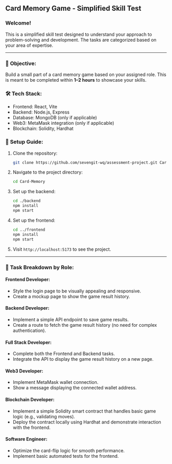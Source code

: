 
## Card Memory Game - Simplified Skill Test

### Welcome!
This is a simplified skill test designed to understand your approach to problem-solving and development. 
The tasks are categorized based on your area of expertise.

---

### 🎯 **Objective:**
Build a small part of a card memory game based on your assigned role. This is meant to be completed within **1–2 hours** to showcase your skills.

### 🛠️ **Tech Stack:**
- Frontend: React, Vite
- Backend: Node.js, Express
- Database: MongoDB (only if applicable)
- Web3: MetaMask integration (only if applicable)
- Blockchain: Solidity, Hardhat

### 🚀 **Setup Guide:**
1. Clone the repository:
   ```bash
   git clone https://github.com/sevengit-wq/assessment-project.git Card-Memory
   ```
2. Navigate to the project directory:
   ```bash
   cd Card-Memory
   ```
3. Set up the backend:
   ```bash
   cd ./backend
   npm install
   npm start
   ```
4. Set up the frontend:
   ```bash
   cd ../frontend
   npm install
   npm start
   ```
5. Visit `http://localhost:5173` to see the project.

---

### 🧩 **Task Breakdown by Role:**

#### **Frontend Developer:**
- Style the login page to be visually appealing and responsive.
- Create a mockup page to show the game result history.

#### **Backend Developer:**
- Implement a simple API endpoint to save game results.
- Create a route to fetch the game result history (no need for complex authentication).

#### **Full Stack Developer:**
- Complete both the Frontend and Backend tasks.
- Integrate the API to display the game result history on a new page.

#### **Web3 Developer:**
- Implement MetaMask wallet connection.
- Show a message displaying the connected wallet address.

#### **Blockchain Developer:**
- Implement a simple Solidity smart contract that handles basic game logic (e.g., validating moves).
- Deploy the contract locally using Hardhat and demonstrate interaction with the frontend.

#### **Software Engineer:**
- Optimize the card-flip logic for smooth performance.
- Implement basic automated tests for the frontend.
